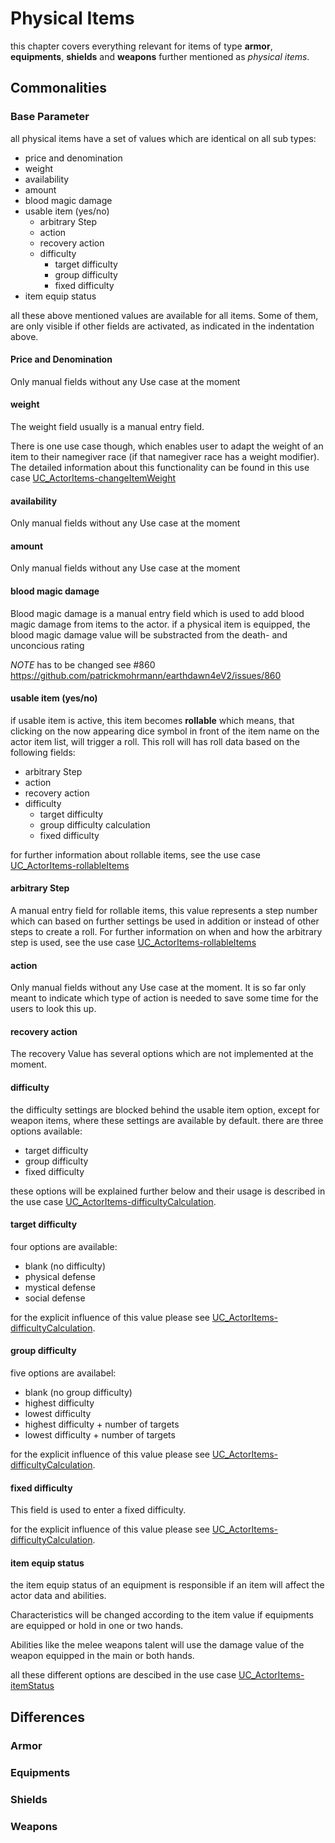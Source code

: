 # Physical Items

this chapter covers everything relevant for items of type **armor**, **equipments**, **shields** and **weapons** further mentioned as *physical items*. 

## Commonalities

### Base Parameter

all physical items have a set of values which are identical on all sub types:
* price and denomination
* weight
* availability
* amount
* blood magic damage
* usable item (yes/no)
  * arbitrary Step
  * action
  * recovery action
  * difficulty
    * target difficulty
    * group difficulty 
    * fixed difficulty
* item equip status  

all these above mentioned values are available for all items. Some of them, are only visible if other fields are activated, as indicated in the indentation above.

#### Price and Denomination

Only manual fields without any Use case at the moment

#### weight

The weight field usually is a manual entry field. 

There is one use case though, which enables user to adapt the weight of an item to their namegiver race (if that namegiver race has a weight modifier). The detailed information about this functionality can be found in this use case [UC_ActorItems-changeItemWeight](../Use%20Cases/UC_ActorItems-changeItemWeight.md)


#### availability

Only manual fields without any Use case at the moment

#### amount

Only manual fields without any Use case at the moment

#### blood magic damage

Blood magic damage is a manual entry field which is used to add blood magic damage from items to the actor. 
if a physical item is equipped, the blood magic damage value will be substracted from the death- and unconcious rating

*NOTE* has to be changed see #860 https://github.com/patrickmohrmann/earthdawn4eV2/issues/860

#### usable item (yes/no)

if usable item is active, this item becomes **rollable** which means, that clicking on the now appearing dice symbol in front of the item name on the actor item list, will trigger a roll. This roll will has roll data based on the following fields:
 * arbitrary Step
  * action
  * recovery action
  * difficulty
    * target difficulty
    * group difficulty calculation
    * fixed difficulty

for further information about rollable items, see the use case [UC_ActorItems-rollableItems](../Use%20Cases/UC_ActorItems-rollableItems.md)


#### arbitrary Step

A manual entry field for rollable items, this value represents a step number which can based on further settings be used in addition or instead of other steps to create a roll. For further information on when and how the arbitrary step is used, see the use case [UC_ActorItems-rollableItems](../Use%20Cases/UC_ActorItems-rollableItems.md)


#### action

Only manual fields without any Use case at the moment. It is so far only meant to indicate which type of action is needed to save some time for the users to look this up.

#### recovery action

The recovery Value has several options which are not implemented at the moment.

#### difficulty

the difficulty settings are blocked behind the usable item option, except for weapon items, where these settings are available by default. there are three options available:
* target difficulty
* group difficulty
* fixed difficulty

these options will be explained further below and their usage is described in the use case [UC_ActorItems-difficultyCalculation](../Use%20Cases/UC_ActorItems-difficultyCalculation.md).


#### target difficulty

four options are available:
* blank (no difficulty)
* physical defense
* mystical defense
* social defense

for the explicit influence of this value please see [UC_ActorItems-difficultyCalculation](../Use%20Cases/UC_ActorItems-difficultyCalculation.md).

#### group difficulty

five options are availabel:
* blank (no group difficulty)
* highest difficulty
* lowest difficulty
* highest difficulty + number of targets
* lowest difficulty + number of targets

for the explicit influence of this value please see [UC_ActorItems-difficultyCalculation](../Use%20Cases/UC_ActorItems-difficultyCalculation.md).

#### fixed difficulty

This field is used to enter a fixed difficulty.

for the explicit influence of this value please see [UC_ActorItems-difficultyCalculation](../Use%20Cases/UC_ActorItems-difficultyCalculation.md).

#### item equip status  

the item equip status of an equipment is responsible if an item will affect the actor data and abilities.

Characteristics will be changed according to the item value if equipments are equipped or hold in one or two hands.

Abilities like the melee weapons talent will use the damage value of the weapon equipped in the main or both hands.

all these different options are descibed in the use case [UC_ActorItems-itemStatus](../Use%20Cases/UC_ActorItems-itemStatus.md)


## Differences

### Armor

### Equipments

### Shields

### Weapons

